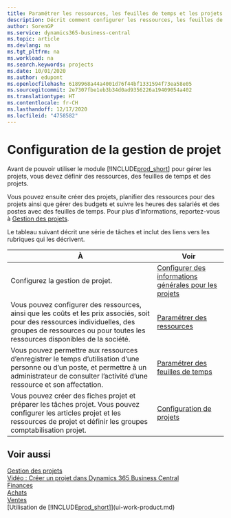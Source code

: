 ```yaml
---
title: Paramétrer les ressources, les feuilles de temps et les projets| Microsoft Docs
description: Décrit comment configurer les ressources, les feuilles de temps et les projets pour la gestion des projets.
author: SorenGP
ms.service: dynamics365-business-central
ms.topic: article
ms.devlang: na
ms.tgt_pltfrm: na
ms.workload: na
ms.search.keywords: projects
ms.date: 10/01/2020
ms.author: edupont
ms.openlocfilehash: 6189968a44a4001d76f44bf1331594f73ea58e05
ms.sourcegitcommit: 2e7307fbe1eb3b34d0ad9356226a19409054a402
ms.translationtype: HT
ms.contentlocale: fr-CH
ms.lasthandoff: 12/17/2020
ms.locfileid: "4758582"
---
```

# <a name="setting-up-project-management"></a>Configuration de la gestion de projet
Avant de pouvoir utiliser le module [!INCLUDE[prod_short](includes/prod_short.md)] pour gérer les projets, vous devez définir des ressources, des feuilles de temps et des projets.

Vous pouvez ensuite créer des projets, planifier des ressources pour des projets ainsi que gérer des budgets et suivre les heures des salariés et des postes avec des feuilles de temps. Pour plus d’informations, reportez-vous à [Gestion des projets](projects-manage-projects.md).  

Le tableau suivant décrit une série de tâches et inclut des liens vers les rubriques qui les décrivent.

| À | Voir |
| --- | --- |
| Configurez la gestion de projet.|[Configurer des informations générales pour les projets](projects-how-setup-jobs.md#to-set-general-information-for-jobs)|
| Vous pouvez configurer des ressources, ainsi que les coûts et les prix associés, soit pour des ressources individuelles, des groupes de ressources ou pour toutes les ressources disponibles de la société. |[Paramétrer des ressources](projects-how-setup-resources.md) |
| Vous pouvez permettre aux ressources d’enregistrer le temps d’utilisation d’une personne ou d’un poste, et permettre à un administrateur de consulter l’activité d’une ressource et son affectation. |[Paramétrer des feuilles de temps](projects-how-setup-time-sheets.md) |
| Vous pouvez créer des fiches projet et préparer les tâches projet. Vous pouvez configurer les articles projet et les ressources de projet et définir les groupes comptabilisation projet. |[Configuration de projets](projects-how-setup-jobs.md) |

## <a name="see-also"></a>Voir aussi

[Gestion des projets](projects-manage-projects.md)  
[Vidéo : Créer un projet dans Dynamics 365 Business Central](https://www.youtube.com/watch?v=VqaPWr7BWmw)  
[Finances](finance.md)  
[Achats](purchasing-manage-purchasing.md)  
[Ventes](sales-manage-sales.md)  
[Utilisation de [!INCLUDE[prod_short](includes/prod_short.md)]](ui-work-product.md)  
